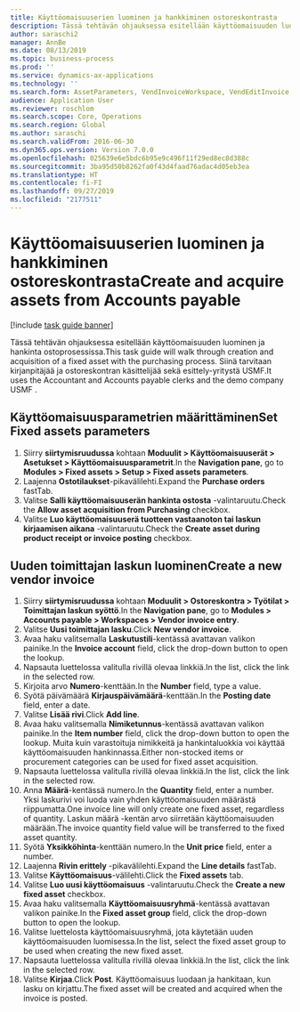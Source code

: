 ```yaml
---
title: Käyttöomaisuuserien luominen ja hankkiminen ostoreskontrasta
description: Tässä tehtävän ohjauksessa esitellään käyttöomaisuuden luominen ja hankinta ostoprosessissa.
author: saraschi2
manager: AnnBe
ms.date: 08/13/2019
ms.topic: business-process
ms.prod: ''
ms.service: dynamics-ax-applications
ms.technology: ''
ms.search.form: AssetParameters, VendInvoiceWorkspace, VendEditInvoice, VendTableLookup, InventItemIdLookupSimple, AssetTable
audience: Application User
ms.reviewer: roschlom
ms.search.scope: Core, Operations
ms.search.region: Global
ms.author: saraschi
ms.search.validFrom: 2016-06-30
ms.dyn365.ops.version: Version 7.0.0
ms.openlocfilehash: 025639e6e5bdc6b95e9c496f11f29ed8ec8d388c
ms.sourcegitcommit: 3ba95d50b8262fa0f43d4faad76adac4d05eb3ea
ms.translationtype: HT
ms.contentlocale: fi-FI
ms.lasthandoff: 09/27/2019
ms.locfileid: "2177511"
---
```

# <a name="create-and-acquire-assets-from-accounts-payable"></a><span data-ttu-id="7bee8-103">Käyttöomaisuuserien luominen ja hankkiminen ostoreskontrasta</span><span class="sxs-lookup"><span data-stu-id="7bee8-103">Create and acquire assets from Accounts payable</span></span>

[!include [task guide banner](../../includes/task-guide-banner.md)]

<span data-ttu-id="7bee8-104">Tässä tehtävän ohjauksessa esitellään käyttöomaisuuden luominen ja hankinta ostoprosessissa.</span><span class="sxs-lookup"><span data-stu-id="7bee8-104">This task guide will walk through creation and acquisition of a fixed asset with the purchasing process.</span></span>  <span data-ttu-id="7bee8-105">Siinä tarvitaan kirjanpitäjää ja ostoreskontran käsittelijää sekä esittely-yritystä USMF.</span><span class="sxs-lookup"><span data-stu-id="7bee8-105">It uses the Accountant and Accounts payable clerks and the demo company USMF .</span></span>


## <a name="set-fixed-assets-parameters"></a><span data-ttu-id="7bee8-106">Käyttöomaisuusparametrien määrittäminen</span><span class="sxs-lookup"><span data-stu-id="7bee8-106">Set Fixed assets parameters</span></span>
1. <span data-ttu-id="7bee8-107">Siirry **siirtymisruudussa** kohtaan **Moduulit > Käyttöomaisuuserät > Asetukset > Käyttöomaisuusparametrit**.</span><span class="sxs-lookup"><span data-stu-id="7bee8-107">In the **Navigation pane**, go to **Modules > Fixed assets > Setup > Fixed assets parameters**.</span></span>
2. <span data-ttu-id="7bee8-108">Laajenna **Ostotilaukset**-pikavälilehti.</span><span class="sxs-lookup"><span data-stu-id="7bee8-108">Expand the **Purchase orders** fastTab.</span></span>
3. <span data-ttu-id="7bee8-109">Valitse **Salli käyttöomaisuuserän hankinta ostosta** -valintaruutu.</span><span class="sxs-lookup"><span data-stu-id="7bee8-109">Check the **Allow asset acquisition from Purchasing** checkbox.</span></span>
4. <span data-ttu-id="7bee8-110">Valitse **Luo käyttöomaisuuserä tuotteen vastaanoton tai laskun kirjaamisen aikana** -valintaruutu.</span><span class="sxs-lookup"><span data-stu-id="7bee8-110">Check the **Create asset during product receipt or invoice posting** checkbox.</span></span>

## <a name="create-a-new-vendor-invoice"></a><span data-ttu-id="7bee8-111">Uuden toimittajan laskun luominen</span><span class="sxs-lookup"><span data-stu-id="7bee8-111">Create a new vendor invoice</span></span>
1. <span data-ttu-id="7bee8-112">Siirry **siirtymisruudussa** kohtaan **Moduulit > Ostoreskontra > Työtilat > Toimittajan laskun syöttö**.</span><span class="sxs-lookup"><span data-stu-id="7bee8-112">In the **Navigation pane**, go to **Modules > Accounts payable > Workspaces > Vendor invoice entry**.</span></span>
2. <span data-ttu-id="7bee8-113">Valitse **Uusi toimittajan lasku**.</span><span class="sxs-lookup"><span data-stu-id="7bee8-113">Click **New vendor invoice**.</span></span>
3. <span data-ttu-id="7bee8-114">Avaa haku valitsemalla **Laskutustili**-kentässä avattavan valikon painike.</span><span class="sxs-lookup"><span data-stu-id="7bee8-114">In the **Invoice account** field, click the drop-down button to open the lookup.</span></span>
4. <span data-ttu-id="7bee8-115">Napsauta luettelossa valitulla rivillä olevaa linkkiä.</span><span class="sxs-lookup"><span data-stu-id="7bee8-115">In the list, click the link in the selected row.</span></span>
5. <span data-ttu-id="7bee8-116">Kirjoita arvo **Numero**-kenttään.</span><span class="sxs-lookup"><span data-stu-id="7bee8-116">In the **Number** field, type a value.</span></span>
6. <span data-ttu-id="7bee8-117">Syötä päivämäärä **Kirjauspäivämäärä**-kenttään.</span><span class="sxs-lookup"><span data-stu-id="7bee8-117">In the **Posting date** field, enter a date.</span></span>
7. <span data-ttu-id="7bee8-118">Valitse **Lisää rivi**.</span><span class="sxs-lookup"><span data-stu-id="7bee8-118">Click **Add line**.</span></span>
8. <span data-ttu-id="7bee8-119">Avaa haku valitsemalla **Nimiketunnus**-kentässä avattavan valikon painike.</span><span class="sxs-lookup"><span data-stu-id="7bee8-119">In the **Item number** field, click the drop-down button to open the lookup.</span></span> <span data-ttu-id="7bee8-120">Muita kuin varastoituja nimikkeitä ja hankintaluokkia voi käyttää käyttöomaisuuden hankinnassa.</span><span class="sxs-lookup"><span data-stu-id="7bee8-120">Either non-stocked items or procurement categories can be used for fixed asset acquisition.</span></span>  
9. <span data-ttu-id="7bee8-121">Napsauta luettelossa valitulla rivillä olevaa linkkiä.</span><span class="sxs-lookup"><span data-stu-id="7bee8-121">In the list, click the link in the selected row.</span></span>
10. <span data-ttu-id="7bee8-122">Anna **Määrä**-kentässä numero.</span><span class="sxs-lookup"><span data-stu-id="7bee8-122">In the **Quantity** field, enter a number.</span></span> <span data-ttu-id="7bee8-123">Yksi laskurivi voi luoda vain yhden käyttöomaisuuden määrästä riippumatta.</span><span class="sxs-lookup"><span data-stu-id="7bee8-123">One invoice line will only create one fixed asset, regardless of quantity.</span></span> <span data-ttu-id="7bee8-124">Laskun määrä -kentän arvo siirretään käyttöomaisuuden määrään.</span><span class="sxs-lookup"><span data-stu-id="7bee8-124">The invoice quantity field value will be transferred to the fixed asset quantity.</span></span>  
11. <span data-ttu-id="7bee8-125">Syötä **Yksikköhinta**-kenttään numero.</span><span class="sxs-lookup"><span data-stu-id="7bee8-125">In the **Unit price** field, enter a number.</span></span>
12. <span data-ttu-id="7bee8-126">Laajenna **Rivin erittely** -pikavälilehti.</span><span class="sxs-lookup"><span data-stu-id="7bee8-126">Expand the **Line details** fastTab.</span></span>
13. <span data-ttu-id="7bee8-127">Valitse **Käyttöomaisuus**-välilehti.</span><span class="sxs-lookup"><span data-stu-id="7bee8-127">Click the **Fixed assets** tab.</span></span>
14. <span data-ttu-id="7bee8-128">Valitse **Luo uusi käyttöomaisuus** -valintaruutu.</span><span class="sxs-lookup"><span data-stu-id="7bee8-128">Check the **Create a new fixed asset** checkbox.</span></span>
15. <span data-ttu-id="7bee8-129">Avaa haku valitsemalla **Käyttöomaisuusryhmä**-kentässä avattavan valikon painike.</span><span class="sxs-lookup"><span data-stu-id="7bee8-129">In the **Fixed asset group** field, click the drop-down button to open the lookup.</span></span>
16. <span data-ttu-id="7bee8-130">Valitse luettelosta käyttöomaisuusryhmä, jota käytetään uuden käyttöomaisuuden luomisessa.</span><span class="sxs-lookup"><span data-stu-id="7bee8-130">In the list, select the fixed asset group to be used when creating the new fixed asset.</span></span>
17. <span data-ttu-id="7bee8-131">Napsauta luettelossa valitulla rivillä olevaa linkkiä.</span><span class="sxs-lookup"><span data-stu-id="7bee8-131">In the list, click the link in the selected row.</span></span>
18. <span data-ttu-id="7bee8-132">Valitse **Kirjaa**.</span><span class="sxs-lookup"><span data-stu-id="7bee8-132">Click **Post**.</span></span> <span data-ttu-id="7bee8-133">Käyttöomaisuus luodaan ja hankitaan, kun lasku on kirjattu.</span><span class="sxs-lookup"><span data-stu-id="7bee8-133">The fixed asset will be created and acquired when the invoice is posted.</span></span>  

